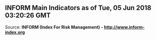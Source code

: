 ## INFORM Main Indicators as of Tue, 05 Jun 2018 03:20:26 GMT

Source: **INFORM (Index For Risk Management) - http://www.inform-index.org**